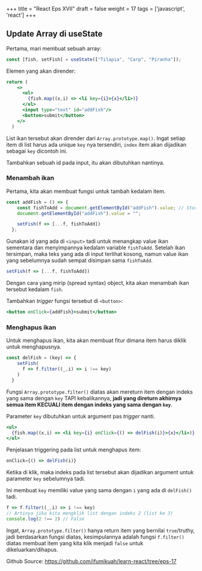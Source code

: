 +++
title = "React Eps XVII"
draft = false
weight = 17
tags = ['javascript', 'react']
+++

## Update Array di useState

Pertama, mari membuat sebuah array:

```jsx
const [fish, setFish] = useState(["Tilapia", "Carp", "Piranha"]);
```

Elemen yang akan dirender:

```jsx
return (
    <>
      <ul>
        {fish.map((x,i) => <li key={i}>{x}</li>)}
      </ul>
      <input type="text" id="addFish"/>
      <button>submit</button>
    </>
  )
```
List ikan tersebut akan dirender dari `Array.prototype.map()`. Ingat setiap item di list harus ada unique `key` nya tersendiri, `index` item akan dijadikan sebagai `key` dicontoh ini.

Tambahkan sebuah id pada input, itu akan dibutuhkan nantinya.

### Menambah ikan

Pertama, kita akan membuat fungsi untuk tambah kedalam item.

```jsx
const addFish = () => {
    const fishToAdd = document.getElementById("addFish").value; // Store the fish before it get erased by line below
    document.getElementById("addFish").value = "";

    setFish(f => [...f, fishToAdd])
  };
```

Gunakan id yang ada di `<input>` tadi untuk menangkap value ikan sementara dan menyimpannya kedalam variable `fishToAdd`. Setelah ikan tersimpan, maka teks yang ada di input terlihat kosong, namun value ikan yang sebelumnya sudah sempat disimpan sama `fishToAdd`.

```jsx
setFish(f => [...f, fishToAdd])
```

Dengan cara yang mirip (spread syntax) object, kita akan menambah ikan tersebut kedalam `fish`.

Tambahkan *trigger* fungsi tersebut di `<button>`:
```jsx
<button onClick={addFish}>submit</button>
```

### Menghapus ikan

Untuk menghapus ikan, kita akan membuat fitur dimana item harus diklik untuk menghapusnya.

```jsx
const delFish = (key) => {
    setFish(
      f => f.filter((_,i) => i !== key)
    )
  }
```

Fungsi `Array.prototype.filter()` diatas akan mereturn item dengan indeks yang sama dengan `key` TAPI kebalikannya, **jadi yang direturn akhirnya semua item KECUALI item dengan indeks yang sama dengan `key`**.

Parameter `key` dibutuhkan untuk argument pas *trigger* nanti.

```jsx
<ul>
  {fish.map((x,i) => <li key={i} onClick={() => delFish(i)}>{x}</li>)}
</ul>
```

Penjelasan triggering pada list untuk menghapus item:

```jsx
onClick={() => delFish(i)}
```

Ketika di klik, maka indeks pada list tersebut akan dijadikan argument untuk parameter `key` sebelumnya tadi.

Ini membuat `key` memiliki value yang sama dengan `i` yang ada di `delFish()` tadi.

```js
f => f.filter((_,i) => i !== key)
// Artinya jika kita mengklik list dengan indeks 2 (list ke 3)
console.log(2 !== 2) // False
```

Ingat, `Array.prototype.filter()` hanya return item yang bernilai `true`/truthy, jadi berdasarkan fungsi diatas, kesimpulannya adalah fungsi `f.filter()` diatas membuat item yang kita klik menjadi `false` untuk dikeluarkan/dihapus.

Github Source: https://github.com/ifumikuah/learn-react/tree/eps-17